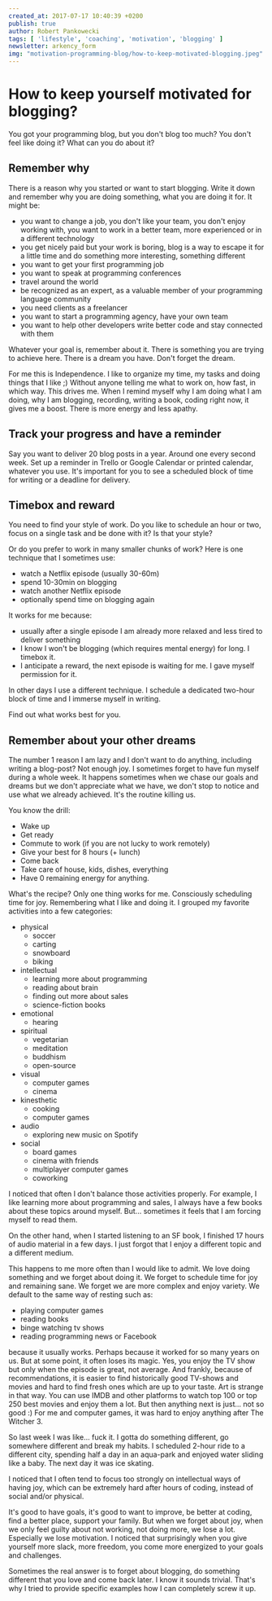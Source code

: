 ```yaml
---
created_at: 2017-07-17 10:40:39 +0200
publish: true
author: Robert Pankowecki
tags: [ 'lifestyle', 'coaching', 'motivation', 'blogging' ]
newsletter: arkency_form
img: "motivation-programming-blog/how-to-keep-motivated-blogging.jpeg"
---
```


# How to keep yourself motivated for blogging?

You got your programming blog, but you don't blog too much? You don't feel like doing it? What can you do about it?

<!-- more -->

## Remember why

There is a reason why you started or want to start blogging. Write it down and remember why you are doing something, what you are doing it for. It might be:

* you want to change a job, you don't like your team, you don't enjoy working with, you want to work in a better team, more experienced or in a different technology
* you get nicely paid but your work is boring, blog is a way to escape it for a little time and do something more interesting, something different
* you want to get your first programming job
* you want to speak at programming conferences
* travel around the world
* be recognized as an expert, as a valuable member of your programming language community
* you need clients as a freelancer
* you want to start a programming agency, have your own team
* you want to help other developers write better code and stay connected with them

Whatever your goal is, remember about it. There is something you are trying to achieve here. There is a dream you have. Don't forget the dream.

For me this is Independence. I like to organize my time, my tasks and doing things that I like ;) Without anyone telling me what to work on, how fast, in which way. This drives me. When I remind myself why I am doing what I am doing, why I am blogging, recording, writing a book, coding right now, it gives me a boost. There is more energy and less apathy.

## Track your progress and have a reminder

Say you want to deliver 20 blog posts in a year. Around one every second week. Set up a reminder in Trello or Google Calendar or printed calendar, whatever you use. It's important for you to see a scheduled block of time for writing or a deadline for delivery.

## Timebox and reward

You need to find your style of work. Do you like to schedule an hour or two, focus on a single task and be done with it? Is that your style?

Or do you prefer to work in many smaller chunks of work? Here is one technique that I sometimes use:

* watch a Netflix episode (usually 30-60m)
* spend 10-30min on blogging
* watch another Netflix episode
* optionally spend time on blogging again

It works for me because:

* usually after a single episode I am already more relaxed and less tired to deliver something
* I know I won't be blogging (which requires mental energy) for long. I timebox it.
* I anticipate a reward, the next episode is waiting for me. I gave myself permission for it.

In other days I use a different technique. I schedule a dedicated two-hour block of time and I immerse myself in writing.

Find out what works best for you.

## Remember about your other dreams

The number 1 reason I am lazy and I don't want to do anything, including writing a blog-post? Not enough joy. I sometimes forget to have fun myself during a whole week. It happens sometimes when we chase our goals and dreams but we don't appreciate what we have, we don't stop to notice and use what we already achieved. It's the routine killing us.

You know the drill:

* Wake up
* Get ready
* Commute to work (if you are not lucky to work remotely)
* Give your best for 8 hours (+ lunch)
* Come back
* Take care of house, kids, dishes, everything
* Have 0 remaining energy for anything.

What's the recipe? Only one thing works for me. Consciously scheduling time for joy. Remembering what I like and doing it. I grouped my favorite activities into a few categories:

* physical
  * soccer
  * carting
  * snowboard
  * biking
* intellectual
  * learning more about programming
  * reading about brain
  * finding out more about sales
  * science-fiction books
* emotional
  * hearing
* spiritual
  * vegetarian
  * meditation
  * buddhism
  * open-source
* visual
  * computer games
  * cinema
* kinesthetic
  * cooking
  * computer games
* audio
  * exploring new music on Spotify
* social
  * board games
  * cinema with friends
  * multiplayer computer games
  * coworking

I noticed that often I don't balance those activities properly. For example, I like learning more about programming and sales, I always have a few books about these topics around myself. But... sometimes it feels that I am forcing myself to read them.

On the other hand, when I started listening to an SF book, I finished 17 hours of audio material in a few days. I just forgot that I enjoy a different topic and a different medium.

This happens to me more often than I would like to admit. We love doing something and we forget about doing it. We forget to schedule time for joy and remaining sane. We forget we are more complex and enjoy variety. We default to the same way of resting such as:

* playing computer games
* reading books
* binge watching tv shows
* reading programming news or Facebook

because it usually works. Perhaps because it worked for so many years on us. But at some point, it often loses its magic. Yes, you enjoy the TV show but only when the episode is great, not average. And frankly, because of recommendations, it is easier to find historically good TV-shows and movies and hard to find fresh ones which are up to your taste. Art is strange in that way. You can use IMDB and other platforms to watch top 100 or top 250 best movies and enjoy them a lot. But then anything next is just... not so good :) For me and computer games, it was hard to enjoy anything after The Witcher 3.

So last week I was like... fuck it. I gotta do something different, go somewhere different and break my habits. I scheduled 2-hour ride to a different city, spending half a day in an aqua-park and enjoyed water sliding like a baby. The next day it was ice skating.

I noticed that I often tend to focus too strongly on intellectual ways of having joy, which can be extremely hard after hours of coding, instead of social and/or physical.

It's good to have goals, it's good to want to improve, be better at coding, find a better place, support your family. But when we forget about joy, when we only feel guilty about not working, not doing more, we lose a lot. Especially we lose motivation. I noticed that surprisingly when you give yourself more slack, more freedom, you come more energized to your goals and challenges.

Sometimes the real answer is to forget about blogging, do something different that you love and come back later. I know it sounds trivial. That's why I tried to provide specific examples how I can completely screw it up.
